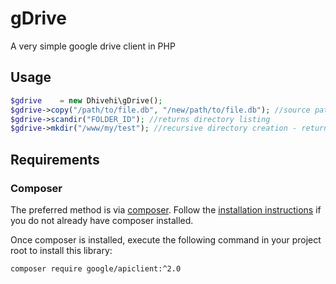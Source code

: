 # gDrive
A very simple google drive client in PHP

## Usage
```php
$gdrive    = new Dhivehi\gDrive();
$gdrive->copy("/path/to/file.db", "/new/path/to/file.db"); //source path, dest path - returns FILE_ID on success
$gdrive->scandir("FOLDER_ID"); //returns directory listing
$gdrive->mkdir("/www/my/test"); //recursive directory creation - returns FOLDER_ID on success
```


## Requirements

### Composer

The preferred method is via [composer](https://getcomposer.org). Follow the
[installation instructions](https://getcomposer.org/doc/00-intro.md) if you do not already have
composer installed.

Once composer is installed, execute the following command in your project root to install this library:

```sh
composer require google/apiclient:^2.0
```
